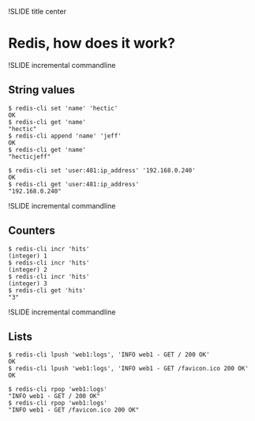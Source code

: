 !SLIDE title center

# Redis, how does it work?

!SLIDE incremental commandline

## String values

    $ redis-cli set 'name' 'hectic'
    OK
    $ redis-cli get 'name'
    "hectic"
    $ redis-cli append 'name' 'jeff'
    OK
    $ redis-cli get 'name'
    "hecticjeff"

    $ redis-cli set 'user:481:ip_address' '192.168.0.240'
    OK
    $ redis-cli get 'user:481:ip_address'
    "192.168.0.240"

!SLIDE incremental commandline

## Counters

    $ redis-cli incr 'hits'
    (integer) 1
    $ redis-cli incr 'hits'
    (integer) 2
    $ redis-cli incr 'hits'
    (integer) 3
    $ redis-cli get 'hits'
    "3"

!SLIDE incremental commandline

## Lists

    $ redis-cli lpush 'web1:logs', 'INFO web1 - GET / 200 OK'
    OK
    $ redis-cli lpush 'web1:logs', 'INFO web1 - GET /favicon.ico 200 OK'
    OK

    $ redis-cli rpop 'web1:logs'
    "INFO web1 - GET / 200 OK"
    $ redis-cli rpop 'web1:logs'
    "INFO web1 - GET /favicon.ico 200 OK"
